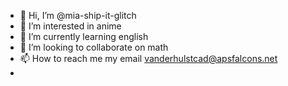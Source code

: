 - 👋 Hi, I’m @mia-ship-it-glitch
- 👀 I’m interested in anime
- 🌱 I’m currently learning english
- 💞️ I’m looking to collaborate on math
- 📫 How to reach me my email vanderhulstcad@apsfalcons.net
- 
